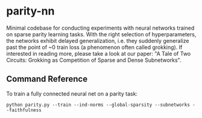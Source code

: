 # parity-nn

Minimal codebase for conducting experiments with neural networks trained on sparse parity learning tasks. With the right selection of hyperparameters, the networks exhibit delayed generalization, i.e. they suddenly generalize past the point of ~0 train loss (a phenomenon often called grokking). If interested in reading more, please take a look at our paper: "A Tale of Two Circuits: Grokking as Competition of Sparse and Dense Subnetworks".

## Command Reference

To train a fully connected neural net on a parity task:
```shell
python parity.py --train --ind-norms --global-sparsity --subnetworks --faithfulness
```
